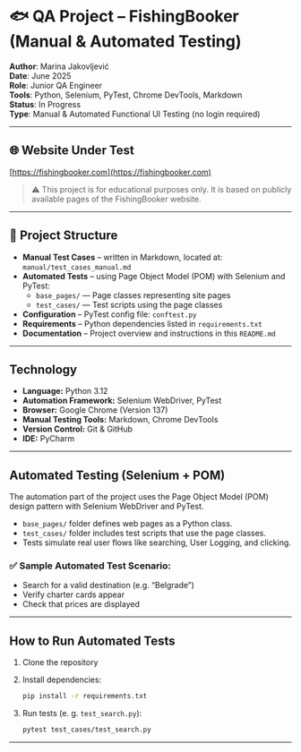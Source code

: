 # 🐟 QA Project – FishingBooker (Manual & Automated Testing)

**Author**: Marina Jakovljević  
**Date**: June 2025  
**Role**: Junior QA Engineer  
**Tools**: Python, Selenium, PyTest, Chrome DevTools, Markdown  
**Status**: In Progress  
**Type**: Manual & Automated Functional UI Testing (no login required)  

---

## 🌐 Website Under Test  
[https://fishingbooker.com](https://fishingbooker.com)

> ⚠️ This project is for educational purposes only. It is based on publicly available pages of the FishingBooker website. 

---

## 📁 Project Structure

* **Manual Test Cases** – written in Markdown, located at:  
  `manual/test_cases_manual.md`
* **Automated Tests** – using Page Object Model (POM) with Selenium and PyTest:
  * `base_pages/` — Page classes representing site pages  
  * `test_cases/` — Test scripts using the page classes  
* **Configuration** – PyTest config file: `conftest.py`  
* **Requirements** – Python dependencies listed in `requirements.txt`  
* **Documentation** – Project overview and instructions in this `README.md`  

---

## Technology

* **Language:** Python 3.12  
* **Automation Framework:** Selenium WebDriver, PyTest  
* **Browser:** Google Chrome (Version 137)  
* **Manual Testing Tools:** Markdown, Chrome DevTools  
* **Version Control:** Git & GitHub  
* **IDE:** PyCharm  

---

## Automated Testing (Selenium + POM)

The automation part of the project uses the Page Object Model (POM) design pattern with Selenium WebDriver and PyTest.

- `base_pages/` folder defines web pages as a Python class.  
- `test_cases/` folder includes test scripts that use the page classes.  
- Tests simulate real user flows like searching, User Logging, and clicking.

### ✅ Sample Automated Test Scenario:
- Search for a valid destination (e.g. “Belgrade”)  
- Verify charter cards appear  
- Check that prices are displayed  

---

## How to Run Automated Tests

1. Clone the repository

2. Install dependencies:

   ```bash
   pip install -r requirements.txt
   ```

3. Run tests (e. g. `test_search.py`):

   ```bash
   pytest test_cases/test_search.py
   ```

---
